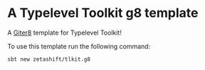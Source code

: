 # A Typelevel Toolkit g8 template

A [Giter8](https://www.foundweekends.org/giter8/) template for Typelevel Toolkit!

To use this template run the following command:

```sh
sbt new zetashift/tlkit.g8
```

